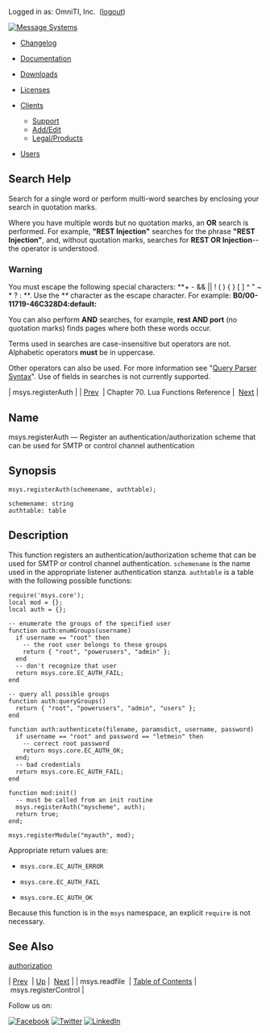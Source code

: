 Logged in as: OmniTI, Inc.  ([logout](https://support.messagesystems.com/logout.php))

[![Message Systems](https://support.messagesystems.com/images/ms-white205.png)](https://support.messagesystems.com/start.php) 

*   [Changelog](https://support.messagesystems.com/start.php?show=changelog)
*   [Documentation](https://support.messagesystems.com/docs/)
*   [Downloads](https://support.messagesystems.com/start.php)

*   [Licenses](https://support.messagesystems.com/license_summary.php)
*   <a href="">Clients</a>
    *   [Support](https://support.messagesystems.com/cs.php)
    *   [Add/Edit](https://support.messagesystems.com/edit_client.php)
    *   [Legal/Products](https://support.messagesystems.com/edit_products.php)
*   [Users](https://support.messagesystems.com/edit_customer.php)

## Search Help

Search for a single word or perform multi-word searches by enclosing your search in quotation marks.

Where you have multiple words but no quotation marks, an **OR** search is performed. For example, **"REST Injection"** searches for the phrase **"REST Injection"**, and, without quotation marks, searches for **REST OR Injection**--the operator is understood.

### Warning

You must escape the following special characters: **+ - && || ! ( ) { } [ ] ^ " ~ * ? : \**. Use the **\** character as the escape character. For example: **B0/00-11719-46C328D4\:default\:**

You can also perform **AND** searches, for example, **rest AND port** (no quotation marks) finds pages where both these words occur.

Terms used in searches are case-insensitive but operators are not. Alphabetic operators **must** be in uppercase.

Other operators can also be used. For more information see "[Query Parser Syntax](https://lucene.apache.org/core/old_versioned_docs/versions/3_0_0/queryparsersyntax.html)". Use of fields in searches is not currently supported.

| msys.registerAuth |
| [Prev](lua.ref.msys.readfile.php)  | Chapter 70. Lua Functions Reference |  [Next](lua.ref.msys.registerControl.php) |

<a name="lua.ref.msys.registerAuth"></a>
## Name

msys.registerAuth — Register an authentication/authorization scheme that can be used for SMTP or control channel authentication

<a name="idp16250656"></a>
## Synopsis

`msys.registerAuth(schemename, authtable);`

```
schemename: string
authtable: table
```
<a name="idp16253664"></a>
## Description

This function registers an authentication/authorization scheme that can be used for SMTP or control channel authentication. `schemename` is the name used in the appropriate listener authentication stanza. `authtable` is a table with the following possible functions:

```
require('msys.core');
local mod = {};
local auth = {};

-- enumerate the groups of the specified user
function auth:enumGroups(username)
  if username == "root" then
    -- the root user belongs to these groups
    return { "root", "powerusers", "admin" };
  end
  -- don't recognize that user
  return msys.core.EC_AUTH_FAIL;
end

-- query all possible groups
function auth:queryGroups()
  return { "root", "powerusers", "admin", "users" };
end

function auth:authenticate(filename, paramsdict, username, password)
  if username == "root" and password == "letmein" then
    -- correct root password
    return msys.core.EC_AUTH_OK;
  end;
  -- bad credentials
  return msys.core.EC_AUTH_FAIL;
end

function mod:init()
  -- must be called from an init routine
  msys.registerAuth("myscheme", auth);
  return true;
end;

msys.registerModule("myauth", mod);
```

Appropriate return values are:

*   `msys.core.EC_AUTH_ERROR`

*   `msys.core.EC_AUTH_FAIL`

*   `msys.core.EC_AUTH_OK`

Because this function is in the `msys` namespace, an explicit `require` is not necessary.

<a name="idp16264496"></a>
## See Also

[authorization](conf.ref.authorization.php "authorization")

| [Prev](lua.ref.msys.readfile.php)  | [Up](lua.function.details.php) |  [Next](lua.ref.msys.registerControl.php) |
| msys.readfile  | [Table of Contents](index.php) |  msys.registerControl |

Follow us on:

[![Facebook](https://support.messagesystems.com/images/icon-facebook.png)](http://www.facebook.com/messagesystems) [![Twitter](https://support.messagesystems.com/images/icon-twitter.png)](http://twitter.com/#!/MessageSystems) [![LinkedIn](https://support.messagesystems.com/images/icon-linkedin.png)](http://www.linkedin.com/company/message-systems)